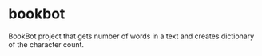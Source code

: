 # bookbot
BookBot project that gets number of words in a text and creates dictionary of the character count.
